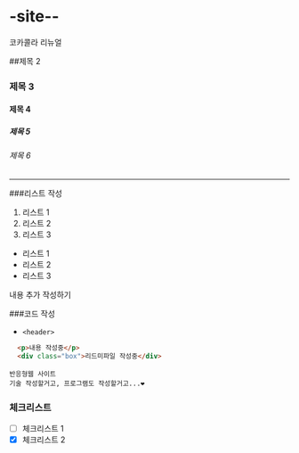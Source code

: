 # -site--
코카콜라 리뉴얼

##제목 2
###  제목 3
#### 제목 4
##### 제목 5
###### 제목 6
---

###리스트 작성
1. 리스트 1
2. 리스트 2
3. 리스트 3
- 리스트 1
- 리스트 2
- 리스트 3


내용 추가 작성하기

###코드 작성

- `<header>`
```html
  <p>내용 작성중</p>
  <div class="box">리드미파일 작성중</div>
```
    반응형웹 사이트
    기술 작성할거고, 프로그램도 작성할거고...❤

### 체크리스트
- [ ] 체크리스트 1
- [x] 체크리스트 2
